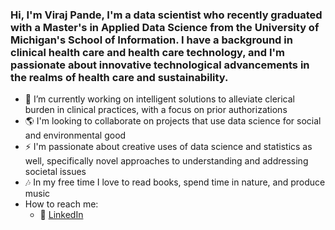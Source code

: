 ### Hi, I'm Viraj Pande, I'm a data scientist who recently graduated with a Master's in Applied Data Science from the University of Michigan's School of Information. I have a background in clinical health care and health care technology, and I'm passionate about innovative technological advancements in the realms of health care and sustainability. 

- 🔭 I’m currently working on intelligent solutions to alleviate clerical burden in clinical practices, with a focus on prior authorizations 
- 🌎 I'm looking to collaborate on projects that use data science for social and environmental good
- ⚡ I'm passionate about creative uses of data science and statistics as well, specifically novel approaches to understanding and addressing societal issues
- 🎶 In my free time I love to read books, spend time in nature, and produce music
- How to reach me:
  - 🏢 [LinkedIn](https://www.linkedin.com/in/viraj--p/)

